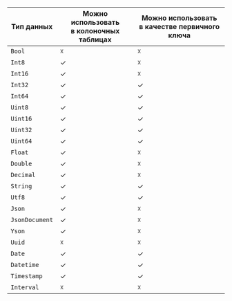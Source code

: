 Тип данных | Можно использовать<br/>в колоночных таблицах | Можно использовать<br/>в качестве первичного ключа
---|---|---
`Bool` | ☓ | ☓
`Int8` | ✓ | ☓
`Int16` | ✓ | ☓
`Int32` | ✓ | ✓
`Int64` | ✓ | ✓
`Uint8` | ✓ | ✓
`Uint16` | ✓ | ✓
`Uint32` | ✓ | ✓
`Uint64` | ✓ | ✓
`Float` | ✓ | ☓
`Double` | ✓ | ☓
`Decimal` | ✓ | ☓
`String` | ✓ | ✓
`Utf8` | ✓ | ✓
`Json` | ✓ | ☓
`JsonDocument` | ✓ | ☓
`Yson` | ✓ | ☓
`Uuid` | ☓ | ☓
`Date` | ✓ | ✓
`Datetime` | ✓ | ✓
`Timestamp` | ✓ | ✓
`Interval` | ☓ | ☓
